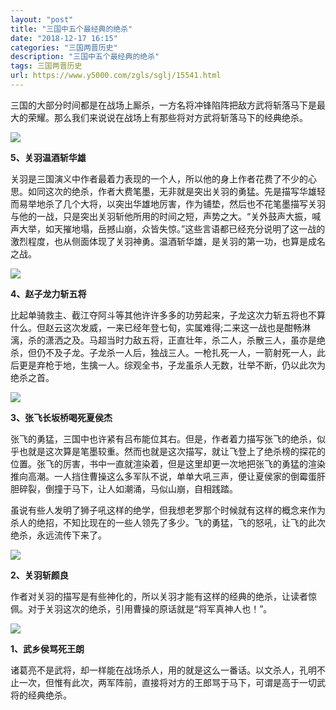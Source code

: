 ```yaml
---
layout: "post"
title: "三国中五个最经典的绝杀"
date: "2018-12-17 16:15"
categories: "三国两晋历史"
description: "三国中五个最经典的绝杀"
tags: 三国两晋历史
url: https://www.y5000.com/zgls/sglj/15541.html
---
```






三国的大部分时间都是在战场上厮杀，一方名将冲锋陷阵把敌方武将斩落马下是最大的荣耀。那么我们来说说在战场上有那些将对方武将斩落马下的经典绝杀。

![](https://img.y5000.com/uploads/allimg/170301/8-1F301141JN26.jpg)

**5、关羽温酒斩华雄**

关羽是三国演义中作者最着力表现的一个人，所以他的身上作者花费了不少的心思。如同这次的绝杀，作者大费笔墨，无非就是突出关羽的勇猛。先是描写华雄轻而易举地杀了几个大将，以突出华雄地厉害，作为铺垫，然后也不花笔墨描写关羽与他的一战，只是突出关羽斩他所用的时间之短，声势之大。“关外鼓声大振，喊声大举，如天摧地塌，岳撼山崩，众皆失惊。”这些言语都已经充分说明了这一战的激烈程度，也从侧面体现了关羽神勇。温酒斩华雄，是关羽的第一功，也算是成名之战。

![](https://img.y5000.com/uploads/allimg/170301/8-1F301141IBD.jpg)

**4、赵子龙力斩五将**

比起单骑救主、截江夺阿斗等其他许许多多的功劳起来，子龙这次力斩五将也不算什么。但赵云这次发威，一来已经年登七旬，实属难得;二来这一战也是酣畅淋漓，杀的潇洒之及。马超当时力敌五将，正直壮年，杀二人，杀散三人，虽亦是绝杀，但仍不及子龙。子龙杀一人后，独战三人。一枪扎死一人，一箭射死一人，此后更是弃枪于地，生擒一人。综观全书，子龙虽杀人无数，壮举不断，仍以此次为绝杀之首。

**![](https://img.y5000.com/uploads/allimg/170301/8-1F301141H3437.jpg)**

**3、张飞长坂桥喝死夏侯杰**

张飞的勇猛，三国中也许紧有吕布能位其右。但是，作者着力描写张飞的绝杀，似乎也就是这次算是笔墨较重。然而也就是这次描写，就让飞登上了绝杀榜的探花的位置。张飞的厉害，书中一直就渲染着，但是这里却更一次地把张飞的勇猛的渲染推向高潮。一人挡住曹操这么多军队不说，单单大吼三声，便让夏侯家的倒霉蛋肝胆碎裂，倒撞于马下，让人如潮涌，马似山崩，自相践踏。

虽说有些人发明了狮子吼这样的绝学，但我想老罗那个时候就有这样的概念来作为杀人的绝招，不知比现在的一些人领先了多少。飞的勇猛，飞的怒吼，让飞的此次绝杀，永远流传下来了。

**![](https://img.y5000.com/uploads/allimg/170301/8-1F301141G3533.jpg)**

**2、关羽斩颜良**

作者对关羽的描写是有些神化的，所以关羽才能有这样的经典的绝杀，让读者惊佩。对于关羽这次的绝杀，引用曹操的原话就是“将军真神人也！”。

**![](https://img.y5000.com/uploads/allimg/170301/8-1F301141AaS.jpg)**

**1、武乡侯骂死王朗**

诸葛亮不是武将，却一样能在战场杀人，用的就是这么一番话。以文杀人，孔明不止一次，但惟有此次，两军阵前，直接将对方的王郎骂于马下，可谓是高于一切武将的经典绝杀。
